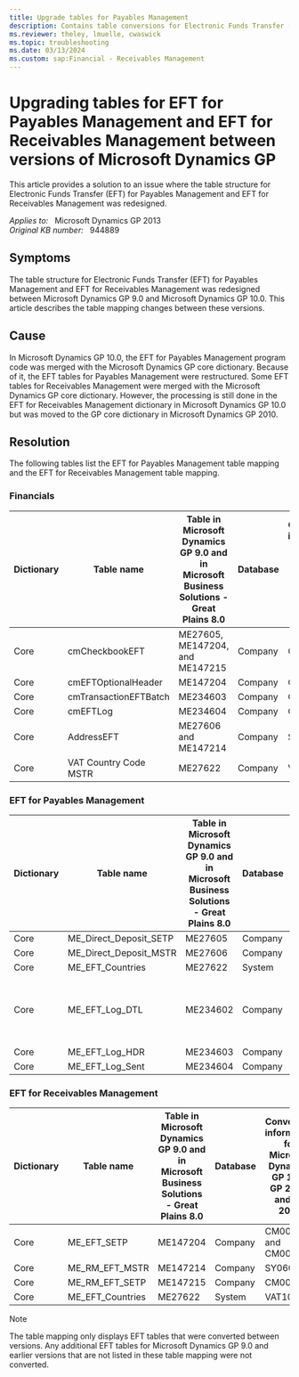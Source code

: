 ```yaml
---
title: Upgrade tables for Payables Management
description: Contains table conversions for Electronic Funds Transfer (EFT) for Payables Management and for EFT for Receivables Management in Microsoft Dynamics 10.0.
ms.reviewer: theley, lmuelle, cwaswick
ms.topic: troubleshooting
ms.date: 03/13/2024
ms.custom: sap:Financial - Receivables Management
---
```

# Upgrading tables for EFT for Payables Management and EFT for Receivables Management between versions of Microsoft Dynamics GP

This article provides a solution to an issue where the table structure for Electronic Funds Transfer (EFT) for Payables Management and EFT for Receivables Management was redesigned.

_Applies to:_ &nbsp; Microsoft Dynamics GP 2013  
_Original KB number:_ &nbsp; 944889

## Symptoms

The table structure for Electronic Funds Transfer (EFT) for Payables Management and EFT for Receivables Management was redesigned between Microsoft Dynamics GP 9.0 and Microsoft Dynamics GP 10.0. This article describes the table mapping changes between these versions.

## Cause

In Microsoft Dynamics GP 10.0, the EFT for Payables Management program code was merged with the Microsoft Dynamics GP core dictionary. Because of it, the EFT tables for Payables Management were restructured. Some EFT tables for Receivables Management were merged with the Microsoft Dynamics GP core dictionary. However, the processing is still done in the EFT for Receivables Management dictionary in Microsoft Dynamics GP 10.0 but was moved to the GP core dictionary in Microsoft Dynamics GP 2010.

## Resolution

The following tables list the EFT for Payables Management table mapping and the EFT for Receivables Management table mapping.

### Financials

|Dictionary|Table name|Table in Microsoft Dynamics GP 9.0 and in Microsoft Business Solutions - Great Plains 8.0|Database|Conversion information for Microsoft Dynamics GP 10.0, GP 2010, and GP 2013|
|---|---|---|---|---|
|Core|cmCheckbookEFT|ME27605, ME147204, and ME147215|Company|CM00101|
|Core|cmEFTOptionalHeader|ME147204|Company|CM00102|
|Core|cmTransactionEFTBatch|ME234603|Company|CM20203|
|Core|cmEFTLog|ME234604|Company|CM90001|
|Core|AddressEFT|ME27606 and ME147214|Company|SY06000|
|Core|VAT Country Code MSTR|ME27622|Company|VAT10001|

### EFT for Payables Management

|Dictionary|Table name|Table in Microsoft Dynamics GP 9.0 and in Microsoft Business Solutions - Great Plains 8.0|Database|Conversion information for Microsoft Dynamics GP 10.0, GP 2010, and GP 2013|
|---|---|---|---|---|
|Core|ME_Direct_Deposit_SETP|ME27605|Company|CM00101|
|Core|ME_Direct_Deposit_MSTR|ME27606|Company|SY06000|
|Core|ME_EFT_Countries|ME27622|System|VAT10001|
|Core|ME_EFT_Log_DTL|ME234602|Company|Updated PM Elec flag in PM20000 and in PM30200|
|Core|ME_EFT_Log_HDR|ME234603|Company|CM20203|
|Core|ME_EFT_Log_Sent|ME234604|Company|CM90001|

### EFT for Receivables Management

|Dictionary|Table name|Table in Microsoft Dynamics GP 9.0 and in Microsoft Business Solutions - Great Plains 8.0|Database|Conversion information for Microsoft Dynamics GP 10.0, GP 2010, and GP 2013|
|---|---|---|---|---|
|Core|ME_EFT_SETP|ME147204|Company|CM00101 and CM00102|
|Core|ME_RM_EFT_MSTR|ME147214|Company|SY06000|
|Core|ME_RM_EFT_SETP|ME147215|Company|CM00101|
|Core|ME_EFT_Countries|ME27622|System|VAT10001|

> [!NOTE]
> The table mapping only displays EFT tables that were converted between versions. Any additional EFT tables for Microsoft Dynamics GP 9.0 and earlier versions that are not listed in these table mapping were not converted.
